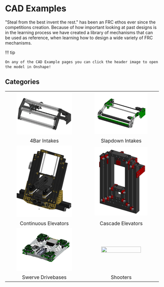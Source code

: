 <style>

img{
    width:75%;
    height:75%
}

td{
    font-size: 1rem;
}

</style>

# CAD Examples

"Steal from the best invent the rest." has been an FRC ethos ever since the competitions creation. Because of how important looking at past designs is in the learning process we have created a library of mechanisms that can be used as reference, when learning how to design a wide variety of FRC mechanisms.

!!! tip

    On any of the CAD Example pages you can click the header image to open the model in Onshape!

## Categories

| | |
|:-:|:-:|
| [![](../img/cad-examples/4bar-example.webp)](intake/4bar/index.md)| [![](../img/cad-examples/slapdown-example.webp)](intake/slapdown/index.md) |
| 4Bar Intakes | Slapdown Intakes |
| [![](../img/cad-examples/continuous-example.webp)](elevator/continuous/index.md) | [![](../img/cad-examples/cascade-example.webp)](elevator/cascade/index.md) |
| Continuous Elevators | Cascade Elevators |
| [![](../img/cad-examples/drivebase/2910drivebase.webp)](drivebase/index.md) | [![](../../../img/cad-examples/shooter/small.webp)](shooter/index.md) |
| Swerve Drivebases | Shooters |

